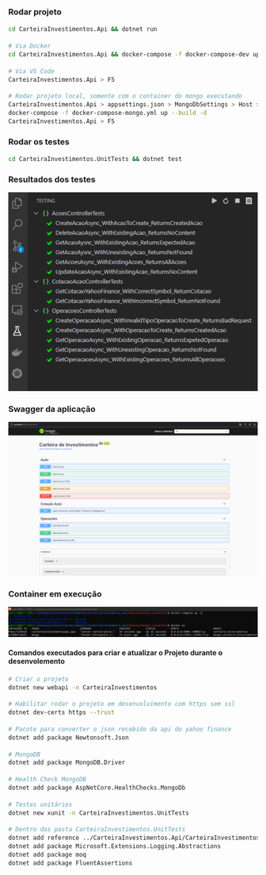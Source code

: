 ### Rodar projeto
```bash
cd CarteiraInvestimentos.Api && dotnet run

# Via Docker
cd CarteiraInvestimentos.Api && docker-compose -f docker-compose-dev up --build -d

# Via VS Code
CarteiraInvestimentos.Api > F5

# Rodar projeto local, somente com o container do mongo executando
CarteiraInvestimentos.Api > appsettings.json > MongoDbSettings > Host > "localhost"
docker-compose -f docker-compose-mongo.yml up --build -d
CarteiraInvestimentos.Api > F5
```

### Rodar os testes
```bash
cd CarteiraInvestimentos.UnitTests && dotnet test
```

### Resultados dos testes
![plot](./images/testes.png)

### Swagger da aplicação
![plot](./images/swagger.png)

### Container em execução
![plot](./images/docker.png)

#### Comandos executados para criar e atualizar o Projeto durante o desenvolemento
```bash
# Criar o projeto
dotnet new webapi -n CarteiraInvestimentos

# Habilitar rodar o projeto em desenvolvimento com https sem ssl
dotnet dev-certs https --trust

# Pacote para converter o json recebido da api do yahoo finance
dotnet add package Newtonsoft.Json

# MongoDB
dotnet add package MongoDB.Driver

# Health Check MongoDB
dotnet add package AspNetCore.HealthChecks.MongoDb

# Testes unitários
dotnet new xunit -n CarteiraInvestimentos.UnitTests

# Dentro das pasta CarteiraInvestimentos.UnitTests
dotnet add reference ../CarteiraInvestimentos.Api/CarteiraInvestimentos.Api.csproj
dotnet add package Microsoft.Extensions.Logging.Abstractions
dotnet add package moq
dotnet add package FluentAssertions
```


